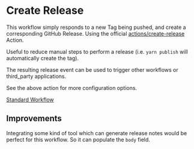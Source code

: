 # Create Release

This workflow simply responds to a new Tag being pushed, and create a corresponding GitHub Release. Using the official [actions/create-release](https://github.com/actions/create-release) Action.

Useful to reduce manual steps to perform a release (i.e. `yarn publish` will automatically create the tag).

The resulting release event can be used to trigger other workflows or third_party applications.

See the above action for more configuration options.

[Standard Workflow](https://github.com/brisberg/workflow-templates/blob/main/workflows/releases/create-release.yml)

## Improvements

Integrating some kind of tool which can generate release notes would be perfect for this workflow. So it can populate the `body` field.
